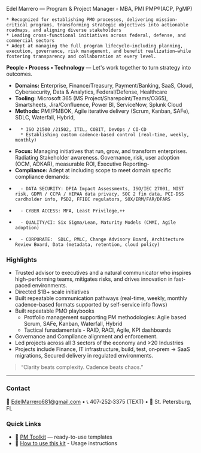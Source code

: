<!--
[README.md](https://github.com/user-attachments/files/22415854/README.md)## Hi there 👋
[Uploading # 
-->
Edel Marrero — Program & Project Manager - MBA, PMI PMP®(ACP, PgMP)

	* Recognized for establishing PMO processes, delivering mission-critical programs, transforming strategic objectives into actionable roadmaps, and aligning diverse stakeholders 
	* Leading cross-functional initiatives across federal, defense, and commercial sectors
	* Adept at managing the full program lifecycle—including planning, execution, governance, risk management, and benefit realization—while fostering transparency and collaboration at every level.

**People • Process • Technology** — Let's work together to turn strategy into outcomes.
- **Domains:** Enterprise, Finance/Treasury, Payment/Banking, SaaS, Cloud, Cybersecurity, Data & Analytics, Federal/Defense, Healthcare
- **Tooling:** Microsoft 365 (MS Project/Sharepoint/Teams/O365), Smartsheets, Jira/Confluence, Power BI, ServiceNow, Splunk Cloud 
- **Methods:** PMI/PMBOK, Agile iterative delivery (Scrum, Kanban, SAFe), SDLC, Waterfall, Hybrid,
- 		* ISO 21500 /21502, ITIL, COBIT, DevOps / CI-CD
		* Establishing custom cadence-based control (real-time, weekly, monthly)
- **Focus:** Managing initiatives that run, grow, and transform enterprises. Radiating Stakeholder awareness. Governance, risk, user adoption (OCM, ADKAR), measurable ROI, Executive Reporting-
- **Compliance:** Adept at including scope to meet domain specific compliance demands:
-		- DATA SECURITY: DPIA Impact Assessments, ISO/IEC 27001, NIST risk, GDPR / CCPA / HIPAA data privacy, SOC 2 fin data, PCI-DSS cardholder info, PSD2, FFIEC regulators, SOX/ERM/FAR/DFARS
-		- CYBER ACCESS: MFA, Least Privilege,++
-		- QUALITY/CI: Six Sigma/Lean, Maturity Models (CMMI, Agile adoption)
-		- CORPORATE:  SDLC, PMLC, Change Advisory Board, Architecture Review Board, Data (metadata, retention, cloud policy) 

### Highlights
- Trusted advisor to executives and a natural communicator who inspires high-performing teams, mitigates risks, and drives innovation in fast-paced environments.
- Directed $1B+ scale initiatives
- Built repeatable communication pathways (real-time, weekly, monthly cadence-based formats supported by self-service info flows)
- Built repeatable PMO playbooks
	- Protfolio management supporting PM methodologies: Agile based Scrum, SAFe, Kanban, Waterfall, Hybrid
 	- Tactical funadamentals - RAID, RACI, Agile, KPI dashboards
- Governance and Compliance alignment and enforcement.
- Led projects across all 3 sectors of the economy and >20 Industries
- Projects include Finance, IT infrastructure, build, test, on‑prem → SaaS migrations, Secured delivery in regulated environments.

> “Clarity beats complexity. Cadence beats chaos.”

---

### Contact
📧 EdelMarrero681@gmail.com • 📞 407‑252‑3375 (TEXT) • 📍 St. Petersburg, FL

### Quick Links
- 🧰 [PM Toolkit](https://github.com/GitEdel/pm-toolkit) — ready-to-use templates
- 🧭 [How to use this kit](https://github.com/GitEdel/pm-toolkit/tree/main/07-HowTo) - Usage instructions

<!-- Hello Edel, you have this readme file on your HP laptop - C:\Users\Enterprise\Documents\00 ADMIN\00 GitEdel\PM_GitHub_Starter_Kit\00-Profile-README

**GitEdel/GitEdel** is a ✨ _special_ ✨ repository because its `README.md` (this file) appears on your GitHub profile.

Here are some ideas to get you started:

- 🔭 I’m currently working on ...
- 🌱 I’m currently learning ...
- 👯 I’m looking to collaborate on ...
- 🤔 I’m looking for help with ...
- 💬 Ask me about ...
- 📫 How to reach me: ...
- 😄 Pronouns: ...
- ⚡ Fun fact: ...
-->
